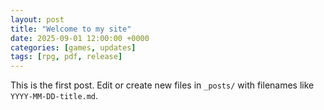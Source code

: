 ```yaml
---
layout: post
title: "Welcome to my site"
date: 2025-09-01 12:00:00 +0000
categories: [games, updates]
tags: [rpg, pdf, release]
---
```



This is the first post. Edit or create new files in `_posts/` with filenames like `YYYY-MM-DD-title.md`.